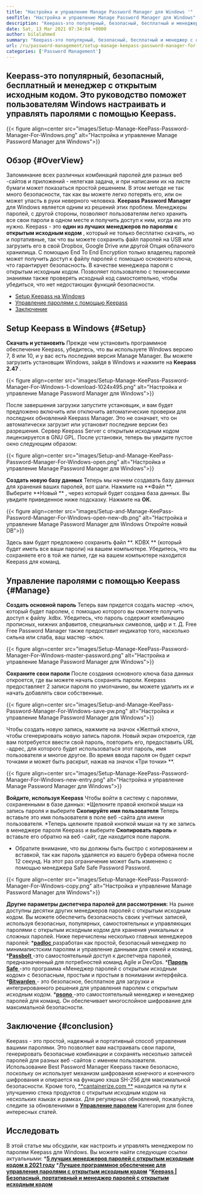 ```yaml
---
title: "Настройка и управление Manage Password Manager для Windows '" 
seoTitle: "Настройка и управление Manage Password Manager для Windows" 
description: "Keepass-это популярный, безопасный, бесплатный и менеджер с открытым исходным кодом. Это руководство поможет пользователям Windows настраивать и управлять паролями с помощью Keepass." 
date: Sat, 13 Mar 2021 07:34:04 +0000
author: bilalahmed
summary: "Keepass-это популярный, безопасный, бесплатный и менеджер с открытым исходным кодом. Это руководство поможет пользователям Windows настраивать и управлять паролями с помощью Keepass." 
url: /ru/password-management/setup-manage-keepass-password-manager-for-windows/
categories: ['Password Management']
---
```


## Keepass-это популярный, безопасный, бесплатный и менеджер с открытым исходным кодом. Это руководство поможет пользователям Windows настраивать и управлять паролями с помощью Keepass.

{{< figure align=center src="images/Setup-Manage-KeePass-Password-Manager-For-Windows.png" alt="Настройка и управление Manage Password Manager для Windows">}}


## Обзор   {#OverView}
Запоминание всех различных комбинаций паролей для разных веб -сайтов и приложений - нелегкая задача, и при написании их на листе бумаги может показаться простой решением. В этом методе не так много безопасности, так как вы можете легко потерять его, или он может упасть в руки неверного человека. **Keepass Password Manager**  для Windows является одним из решений этих проблем.
Менеджеры паролей, с другой стороны, позволяют пользователям легко хранить все свои пароли в одном месте и получить доступ к ним, когда им это нужно. Keepass - это **один из лучших менеджеров по паролям с открытым исходным кодом** , который не только бесплатно скачать, но и портативные, так что вы можете сохранить файл паролей на USB или загрузить его в свой Dropbox, Google Drive или другой Опция облачного хранилища. С помощью End To End Encryption только владелец паролей может получить доступ к файлу паролей с помощью основного ключа, что гарантирует безопасность. В качестве менеджера пароля с открытым исходным кодом. Позволяет пользователю с техническими знаниями также проверять исходный код самостоятельно, чтобы убедиться, что нет недостающих функций безопасности.
  * [Setup Keepass на Windows][1]
  * [Управление паролями с помощью Keepass][2]
  * [Заключение][3]

## Setup Keepass в Windows   {#Setup}
**Скачать и установить** 
Прежде чем установить программное обеспечение Keepass, убедитесь, что вы используете Windows версию 7, 8 или 10, и у вас есть последняя версия Manage Manager. Вы можете загрузить установщик Windows, зайдя в Windows и нажмите на **Keepass 2.47** .

{{< figure align=center src="images/Setup-Manage-KeePass-Password-Manager-For-Windows-1-download-1024x495.png" alt="Настройка и управление Manage Password Manager для Windows">}}

После завершения загрузки запустите установщик, и вам будет предложено включить или отключить автоматические проверки для последних обновлений Keepass Manager. Это не означает, что он автоматически загрузит или установит последние версии без разрешения. Сервер Keepass Server с открытым исходным кодом лицензируется в GNU GPL. После установки, теперь вы увидите пустое окно следующим образом:

{{< figure align=center src="images/Setup-and-Manage-KeePass-Password-Manager-For-Windows-open.png" alt="Настройка и управление Manage Password Manager для Windows">}}

**Создать новую базу данных** 
Теперь мы начнем создавать базу данных для хранения ваших паролей, вот шаги. Нажмите на **Файл **. Выберите  **Новый ** , через который будет создана база данных. Вы увидите приведенное ниже подсказку. Нажмите на  **ОК.**  

{{< figure align=center src="images/Setup-and-Manage-KeePass-Password-Manager-For-Windows-open-new-db.png" alt="Настройка и управление Manage Password Manager для Windows Откройте новый DB">}}

Здесь вам будет предложено сохранить файл **. KDBX ** (который будет иметь все ваши пароли) на вашем компьютере. Убедитесь, что вы сохраняете его в той же папке, где на вашем компьютере находится Keepass для команд.

## Управление паролями с помощью Keepass   {#Manage}
**Создать основной пароль** 
Теперь вам придется создать мастер -ключ, который будет паролем, с помощью которого вы сможете получить доступ к файлу .kdbx. Убедитесь, что пароль содержит комбинацию прописных, нижних алфавитов, специальных символов, цифр и т. Д. Free Free Password Manager также предоставит индикатор того, насколько сильна или слаба, ваш мастер -ключ.

{{< figure align=center src="images/Setup-Manage-KeePass-Password-Manager-For-Windows-master-password.png" alt="Настройка и управление Manage Password Manager для Windows">}}

**Сохраните свои пароли** 
После создания основного ключа база данных откроется, где вы можете начать сохранять пароли. Keepass предоставляет 2 записи пароля по умолчанию, вы можете удалить их и начать добавлять свои собственные.

{{< figure align=center src="images/Setup-and-Manage-KeePass-Password-Manager-For-Windows-save-pw.png" alt="Настройка и управление Manage Password Manager для Windows">}}

Чтобы создать новую запись, нажмите на значок «Желтый ключ», чтобы сгенерировать новую запись пароля. Новый экран откроется, где вам потребуется ввести свой пароль, повторить его, предоставить URL -адрес, для которого будет использоваться этот пароль, имя пользователя и многое другое. Во время ввода пароля он будет скрыт точками и может быть раскрыт, нажав на значок «Три точки» **.

{{< figure align=center src="images/Setup-Manage-KeePass-Password-Manager-For-Windows-new-entry.png" alt="Настройка и управление Manage Password Manager для Windows">}}

**Войдите, используя Keepass** 
Чтобы войти в систему с паролями, сохраненными в базе данных:
  *Щелкните правой кнопкой мыши на запись пароля и выберите **Скопируйте имя пользователя**  Теперь вставьте это имя пользователя в поле веб -сайта для имени пользователя.
  *Теперь щелкните правой кнопкой мыши на ту же запись в менеджере пароля Keepass и выберите **Скопировать пароль**  и вставьте его обратно на веб -сайт, где находится поле пароля.
  * Обратите внимание, что вы должны быть быстро с копированием и вставкой, так как пароль удаляется из вашего буфера обмена после 12 секунд. На этот раз ограничение может быть изменено с помощью менеджера Safe Safe Password Password.

{{< figure align=center src="images/Setup-Manage-KeePass-Password-Manager-For-Windows-copy.png" alt="Настройка и управление Manage Password Manager для Windows">}}

**Другие параметры диспетчера паролей для рассмотрения:** 
На рынке доступны десятки других менеджеров паролей с открытым исходным кодом. Вы можете обеспечить безопасность своих учетных записей, используя безопасных, популярных, самостоятельных и управляющих паролями с открытым исходным кодом для хранения уникальных и сложных паролей. Ниже перечислены несколько главных менеджеров паролей:
  *[**padloc** ][4] разработан как простой, безопасный менеджер по минималистским паролям и управление данными для семей и команд.
  *[**Passbolt** ][5]-это самостоятельный доступ к диспетчера паролей, предназначенный для потребностей команд Agile и DevOps.
  *[**Пароль Safe** ][6]-это программа «Менеджер паролей с открытым исходным кодом» с безопасным, простым и простым в понимании интерфейса.
  *[**Bitwarden** ][7] - это безопасное, бесплатное для загрузки и интегрированного решения для управления паролем с открытым исходным кодом.
  *[**psono** ][8]-это самостоятельный менеджер и менеджер паролей для команд. Он обеспечивает многослойное шифрование для максимальной безопасности.

## Заключение   {#conclusion}
Keepass - это простой, надежный и портативный способ управления вашими паролями. Это позволяет вам настраивать свои пароли, генерировать безопасные комбинации и сохранять несколько записей паролей для разных веб -сайтов с именем пользователя. Использование Best Password Manager Keepass также безопасно, поскольку он использует механизм шифрования конечного и конечного шифрования и опирается на функцию хэша SH-256 для максимальной безопасности.
Кроме того, [**cantainerize.com **][9] находится на пути к улучшению стека продуктов с открытым исходным кодом на нескольких языках и рамках. Для регулярных обновлений, пожалуйста, следите за обновлениями в  **[Управление паролем][10]**   Категория для более интересных статей.

## Исследовать
В этой статье мы обсудили, как настроить и управлять менеджером по паролям Keepass для Windows. Вы можете найти следующие ссылки актуальными:
  ***[5 лучших менеджеров паролей с открытым исходным кодом в 2021 году][11]** 
  ***[Лучшее программное обеспечение для управления паролями с открытым исходным кодом][12]** 
  ***[Keepass | Безопасный, портативный и менеджер паролей с открытым исходным кодом][13]** 

  
[1]: https://blog.containerize.com/wp-admin/post.php?post=3863&action=edit#setup
[2]: https://blog.containerize.com/wp-admin/post.php?post=3863&action=edit#manage
[3]: https://blog.containerize.com/wp-admin/post.php?post=3863&action=edit#conclusion
[4]: https://padloc.app/
[5]: https://products.containerize.com/password-management/passbolt/
[6]: https://products.containerize.com/password-management/password-safe/
[7]: https://products.containerize.com/password-management/bitwarden/
[8]: https://products.containerize.com/password-management/psono/
[9]: https://www.containerize.com/
[10]: https://blog.containerize.com/category/password-management/
[11]: https://blog.containerize.com/password-management/top-5-open-source-password-managers-in-2021/
[12]: https://products.containerize.com/password-management/
[13]: https://products.containerize.com/password-management/keepass
